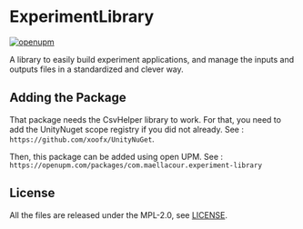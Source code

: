 # ExperimentLibrary

[![openupm](https://img.shields.io/npm/v/com.maellacour.experiment-library?label=openupm&registry_uri=https://package.openupm.com)](https://openupm.com/packages/com.maellacour.experiment-library/)

A library to easily build experiment applications, and manage the inputs and outputs files in a standardized and clever way.

## Adding the Package

That package needs the CsvHelper library to work.
For that, you need to add the UnityNuget scope registry if you did not already.
See : `https://github.com/xoofx/UnityNuGet`.

Then, this package can be added using open UPM. See : `https://openupm.com/packages/com.maellacour.experiment-library`

## License

All the files are released under the MPL-2.0, see [LICENSE](./LICENSE).

